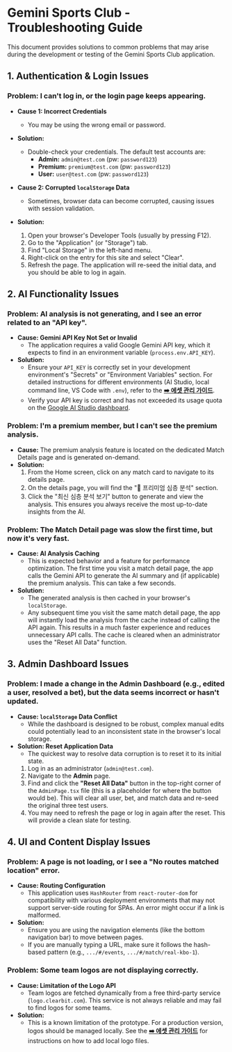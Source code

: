 # Gemini Sports Club - Troubleshooting Guide

This document provides solutions to common problems that may arise during the development or testing of the Gemini Sports Club application.

## 1. Authentication & Login Issues

### Problem: I can't log in, or the login page keeps appearing.

-   **Cause 1: Incorrect Credentials**
    -   You may be using the wrong email or password.
-   **Solution:**
    -   Double-check your credentials. The default test accounts are:
        -   **Admin:** `admin@test.com` (pw: `password123`)
        -   **Premium:** `premium@test.com` (pw: `password123`)
        -   **User:** `user@test.com` (pw: `password123`)

-   **Cause 2: Corrupted `localStorage` Data**
    -   Sometimes, browser data can become corrupted, causing issues with session validation.
-   **Solution:**
    1.  Open your browser's Developer Tools (usually by pressing F12).
    2.  Go to the "Application" (or "Storage") tab.
    3.  Find "Local Storage" in the left-hand menu.
    4.  Right-click on the entry for this site and select "Clear".
    5.  Refresh the page. The application will re-seed the initial data, and you should be able to log in again.

## 2. AI Functionality Issues

### Problem: AI analysis is not generating, and I see an error related to an "API key".

-   **Cause: Gemini API Key Not Set or Invalid**
    -   The application requires a valid Google Gemini API key, which it expects to find in an environment variable (`process.env.API_KEY`).
-   **Solution:**
    -   Ensure your `API_KEY` is correctly set in your development environment's "Secrets" or "Environment Variables" section. For detailed instructions for different environments (AI Studio, local command line, VS Code with `.env`), refer to the **[➡️ 에셋 관리 가이드](./ASSETS_GUIDE.md)**.
    -   Verify your API key is correct and has not exceeded its usage quota on the [Google AI Studio dashboard](https://aistudio.google.com/app/apikey).

### Problem: I'm a premium member, but I can't see the premium analysis.

-   **Cause:** The premium analysis feature is located on the dedicated Match Details page and is generated on-demand.
-   **Solution:**
    1.  From the Home screen, click on any match card to navigate to its details page.
    2.  On the details page, you will find the "👑 프리미엄 심층 분석" section.
    3.  Click the "최신 심층 분석 보기" button to generate and view the analysis. This ensures you always receive the most up-to-date insights from the AI.

### Problem: The Match Detail page was slow the first time, but now it's very fast.

-   **Cause: AI Analysis Caching**
    -   This is expected behavior and a feature for performance optimization. The first time you visit a match detail page, the app calls the Gemini API to generate the AI summary and (if applicable) the premium analysis. This can take a few seconds.
-   **Solution:**
    -   The generated analysis is then cached in your browser's `localStorage`.
    -   Any subsequent time you visit the same match detail page, the app will instantly load the analysis from the cache instead of calling the API again. This results in a much faster experience and reduces unnecessary API calls. The cache is cleared when an administrator uses the "Reset All Data" function.

## 3. Admin Dashboard Issues

### Problem: I made a change in the Admin Dashboard (e.g., edited a user, resolved a bet), but the data seems incorrect or hasn't updated.

-   **Cause: `localStorage` Data Conflict**
    -   While the dashboard is designed to be robust, complex manual edits could potentially lead to an inconsistent state in the browser's local storage.
-   **Solution: Reset Application Data**
    -   The quickest way to resolve data corruption is to reset it to its initial state.
    1.  Log in as an administrator (`admin@test.com`).
    2.  Navigate to the **Admin** page.
    3.  Find and click the **"Reset All Data"** button in the top-right corner of the `AdminPage.tsx` file (this is a placeholder for where the button would be). This will clear all user, bet, and match data and re-seed the original three test users.
    4.  You may need to refresh the page or log in again after the reset. This will provide a clean slate for testing.

## 4. UI and Content Display Issues

### Problem: A page is not loading, or I see a "No routes matched location" error.

-   **Cause: Routing Configuration**
    -   This application uses `HashRouter` from `react-router-dom` for compatibility with various deployment environments that may not support server-side routing for SPAs. An error might occur if a link is malformed.
-   **Solution:**
    -   Ensure you are using the navigation elements (like the bottom navigation bar) to move between pages.
    -   If you are manually typing a URL, make sure it follows the hash-based pattern (e.g., `.../#/events`, `.../#/match/real-kbo-1`).

### Problem: Some team logos are not displaying correctly.

-   **Cause: Limitation of the Logo API**
    -   Team logos are fetched dynamically from a free third-party service (`logo.clearbit.com`). This service is not always reliable and may fail to find logos for some teams.
-   **Solution:**
    -   This is a known limitation of the prototype. For a production version, logos should be managed locally. See the **[➡️ 에셋 관리 가이드](./ASSETS_GUIDE.md)** for instructions on how to add local logo files.